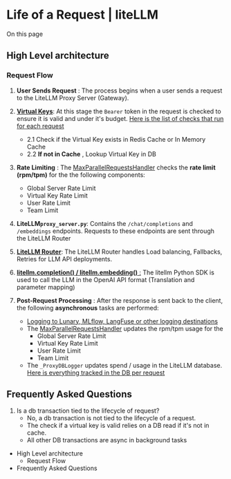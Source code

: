 # Life of a Request | liteLLM

On this page

## High Level architecture​

### Request Flow​

  1. **User Sends Request** : The process begins when a user sends a request to the LiteLLM Proxy Server (Gateway).

  2. [**Virtual Keys**](/docs/virtual_keys): At this stage the `Bearer` token in the request is checked to ensure it is valid and under it's budget. [Here is the list of checks that run for each request](https://github.com/BerriAI/litellm/blob/ba41a72f92a9abf1d659a87ec880e8e319f87481/litellm/proxy/auth/auth_checks.py#L43)

     * 2.1 Check if the Virtual Key exists in Redis Cache or In Memory Cache
     * 2.2 **If not in Cache** , Lookup Virtual Key in DB
  3. **Rate Limiting** : The [MaxParallelRequestsHandler](https://github.com/BerriAI/litellm/blob/main/litellm/proxy/hooks/parallel_request_limiter.py) checks the **rate limit (rpm/tpm)** for the the following components:

     * Global Server Rate Limit
     * Virtual Key Rate Limit
     * User Rate Limit
     * Team Limit
  4. **LiteLLM`proxy_server.py`**: Contains the `/chat/completions` and `/embeddings` endpoints. Requests to these endpoints are sent through the LiteLLM Router

  5. [**LiteLLM Router**](/docs/routing): The LiteLLM Router handles Load balancing, Fallbacks, Retries for LLM API deployments.

  6. [**litellm.completion() / litellm.embedding()** :](/docs/index#litellm-python-sdk) The litellm Python SDK is used to call the LLM in the OpenAI API format (Translation and parameter mapping)

  7. **Post-Request Processing** : After the response is sent back to the client, the following **asynchronous** tasks are performed:

     * [Logging to Lunary, MLflow, LangFuse or other logging destinations](/docs/proxy/logging)
     * The [MaxParallelRequestsHandler](https://github.com/BerriAI/litellm/blob/main/litellm/proxy/hooks/parallel_request_limiter.py) updates the rpm/tpm usage for the
       * Global Server Rate Limit
       * Virtual Key Rate Limit
       * User Rate Limit
       * Team Limit
     * The `_ProxyDBLogger` updates spend / usage in the LiteLLM database. [Here is everything tracked in the DB per request](https://github.com/BerriAI/litellm/blob/ba41a72f92a9abf1d659a87ec880e8e319f87481/schema.prisma#L172)

## Frequently Asked Questions​

  1. Is a db transaction tied to the lifecycle of request?
     * No, a db transaction is not tied to the lifecycle of a request.
     * The check if a virtual key is valid relies on a DB read if it's not in cache.
     * All other DB transactions are async in background tasks

  * High Level architecture
    * Request Flow
  * Frequently Asked Questions